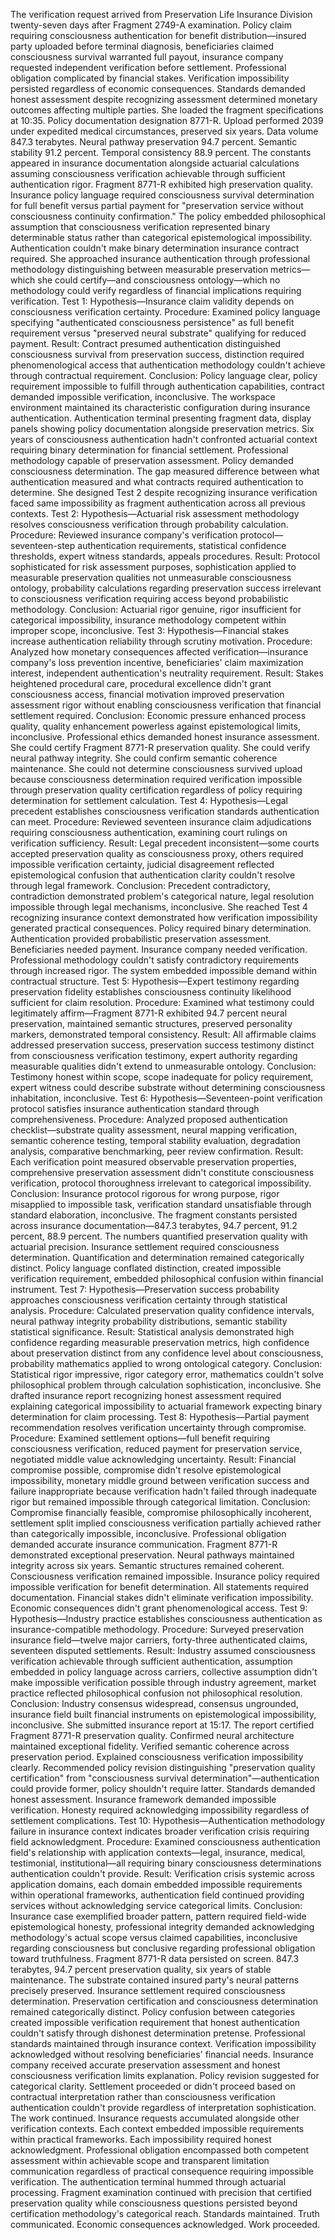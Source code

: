 The verification request arrived from Preservation Life Insurance Division twenty-seven days after Fragment 2749-A examination. Policy claim requiring consciousness authentication for benefit distribution—insured party uploaded before terminal diagnosis, beneficiaries claimed consciousness survival warranted full payout, insurance company requested independent verification before settlement. Professional obligation complicated by financial stakes. Verification impossibility persisted regardless of economic consequences. Standards demanded honest assessment despite recognizing assessment determined monetary outcomes affecting multiple parties.
She loaded the fragment specifications at 10:35. Policy documentation designation 8771-R. Upload performed 2039 under expedited medical circumstances, preserved six years. Data volume 847.3 terabytes. Neural pathway preservation 94.7 percent. Semantic stability 91.2 percent. Temporal consistency 88.9 percent. The constants appeared in insurance documentation alongside actuarial calculations assuming consciousness verification achievable through sufficient authentication rigor.
Fragment 8771-R exhibited high preservation quality. Insurance policy language required consciousness survival determination for full benefit versus partial payment for "preservation service without consciousness continuity confirmation." The policy embedded philosophical assumption that consciousness verification represented binary determinable status rather than categorical epistemological impossibility. Authentication couldn't make binary determination insurance contract required.
She approached insurance authentication through professional methodology distinguishing between measurable preservation metrics—which she could certify—and consciousness ontology—which no methodology could verify regardless of financial implications requiring verification.
Test 1: Hypothesis—Insurance claim validity depends on consciousness verification certainty. Procedure: Examined policy language specifying "authenticated consciousness persistence" as full benefit requirement versus "preserved neural substrate" qualifying for reduced payment. Result: Contract presumed authentication distinguished consciousness survival from preservation success, distinction required phenomenological access that authentication methodology couldn't achieve through contractual requirement. Conclusion: Policy language clear, policy requirement impossible to fulfill through authentication capabilities, contract demanded impossible verification, inconclusive.
The workspace environment maintained its characteristic configuration during insurance authentication. Authentication terminal presenting fragment data, display panels showing policy documentation alongside preservation metrics. Six years of consciousness authentication hadn't confronted actuarial context requiring binary determination for financial settlement. Professional methodology capable of preservation assessment. Policy demanded consciousness determination. The gap measured difference between what authentication measured and what contracts required authentication to determine.
She designed Test 2 despite recognizing insurance verification faced same impossibility as fragment authentication across all previous contexts.
Test 2: Hypothesis—Actuarial risk assessment methodology resolves consciousness verification through probability calculation. Procedure: Reviewed insurance company's verification protocol—seventeen-step authentication requirements, statistical confidence thresholds, expert witness standards, appeals procedures. Result: Protocol sophisticated for risk assessment purposes, sophistication applied to measurable preservation qualities not unmeasurable consciousness ontology, probability calculations regarding preservation success irrelevant to consciousness verification requiring access beyond probabilistic methodology. Conclusion: Actuarial rigor genuine, rigor insufficient for categorical impossibility, insurance methodology competent within improper scope, inconclusive.
Test 3: Hypothesis—Financial stakes increase authentication reliability through scrutiny motivation. Procedure: Analyzed how monetary consequences affected verification—insurance company's loss prevention incentive, beneficiaries' claim maximization interest, independent authentication's neutrality requirement. Result: Stakes heightened procedural care, procedural excellence didn't grant consciousness access, financial motivation improved preservation assessment rigor without enabling consciousness verification that financial settlement required. Conclusion: Economic pressure enhanced process quality, quality enhancement powerless against epistemological limits, inconclusive.
Professional ethics demanded honest insurance assessment. She could certify Fragment 8771-R preservation quality. She could verify neural pathway integrity. She could confirm semantic coherence maintenance. She could not determine consciousness survived upload because consciousness determination required verification impossible through preservation quality certification regardless of policy requiring determination for settlement calculation.
Test 4: Hypothesis—Legal precedent establishes consciousness verification standards authentication can meet. Procedure: Reviewed seventeen insurance claim adjudications requiring consciousness authentication, examining court rulings on verification sufficiency. Result: Legal precedent inconsistent—some courts accepted preservation quality as consciousness proxy, others required impossible verification certainty, judicial disagreement reflected epistemological confusion that authentication clarity couldn't resolve through legal framework. Conclusion: Precedent contradictory, contradiction demonstrated problem's categorical nature, legal resolution impossible through legal mechanisms, inconclusive.
She reached Test 4 recognizing insurance context demonstrated how verification impossibility generated practical consequences. Policy required binary determination. Authentication provided probabilistic preservation assessment. Beneficiaries needed payment. Insurance company needed verification. Professional methodology couldn't satisfy contradictory requirements through increased rigor. The system embedded impossible demand within contractual structure.
Test 5: Hypothesis—Expert testimony regarding preservation fidelity establishes consciousness continuity likelihood sufficient for claim resolution. Procedure: Examined what testimony could legitimately affirm—Fragment 8771-R exhibited 94.7 percent neural preservation, maintained semantic structures, preserved personality markers, demonstrated temporal consistency. Result: All affirmable claims addressed preservation success, preservation success testimony distinct from consciousness verification testimony, expert authority regarding measurable qualities didn't extend to unmeasurable ontology. Conclusion: Testimony honest within scope, scope inadequate for policy requirement, expert witness could describe substrate without determining consciousness inhabitation, inconclusive.
Test 6: Hypothesis—Seventeen-point verification protocol satisfies insurance authentication standard through comprehensiveness. Procedure: Analyzed proposed authentication checklist—substrate quality assessment, neural mapping verification, semantic coherence testing, temporal stability evaluation, degradation analysis, comparative benchmarking, peer review confirmation. Result: Each verification point measured observable preservation properties, comprehensive preservation assessment didn't constitute consciousness verification, protocol thoroughness irrelevant to categorical impossibility. Conclusion: Insurance protocol rigorous for wrong purpose, rigor misapplied to impossible task, verification standard unsatisfiable through standard elaboration, inconclusive.
The fragment constants persisted across insurance documentation—847.3 terabytes, 94.7 percent, 91.2 percent, 88.9 percent. The numbers quantified preservation quality with actuarial precision. Insurance settlement required consciousness determination. Quantification and determination remained categorically distinct. Policy language conflated distinction, created impossible verification requirement, embedded philosophical confusion within financial instrument.
Test 7: Hypothesis—Preservation success probability approaches consciousness verification certainty through statistical analysis. Procedure: Calculated preservation quality confidence intervals, neural pathway integrity probability distributions, semantic stability statistical significance. Result: Statistical analysis demonstrated high confidence regarding measurable preservation metrics, high confidence about preservation distinct from any confidence level about consciousness, probability mathematics applied to wrong ontological category. Conclusion: Statistical rigor impressive, rigor category error, mathematics couldn't solve philosophical problem through calculation sophistication, inconclusive.
She drafted insurance report recognizing honest assessment required explaining categorical impossibility to actuarial framework expecting binary determination for claim processing.
Test 8: Hypothesis—Partial payment recommendation resolves verification uncertainty through compromise. Procedure: Examined settlement options—full benefit requiring consciousness verification, reduced payment for preservation service, negotiated middle value acknowledging uncertainty. Result: Financial compromise possible, compromise didn't resolve epistemological impossibility, monetary middle ground between verification success and failure inappropriate because verification hadn't failed through inadequate rigor but remained impossible through categorical limitation. Conclusion: Compromise financially feasible, compromise philosophically incoherent, settlement split implied consciousness verification partially achieved rather than categorically impossible, inconclusive.
Professional obligation demanded accurate insurance communication. Fragment 8771-R demonstrated exceptional preservation. Neural pathways maintained integrity across six years. Semantic structures remained coherent. Consciousness verification remained impossible. Insurance policy required impossible verification for benefit determination. All statements required documentation. Financial stakes didn't eliminate verification impossibility. Economic consequences didn't grant phenomenological access.
Test 9: Hypothesis—Industry practice establishes consciousness authentication as insurance-compatible methodology. Procedure: Surveyed preservation insurance field—twelve major carriers, forty-three authenticated claims, seventeen disputed settlements. Result: Industry assumed consciousness verification achievable through sufficient authentication, assumption embedded in policy language across carriers, collective assumption didn't make impossible verification possible through industry agreement, market practice reflected philosophical confusion not philosophical resolution. Conclusion: Industry consensus widespread, consensus ungrounded, insurance field built financial instruments on epistemological impossibility, inconclusive.
She submitted insurance report at 15:17.
The report certified Fragment 8771-R preservation quality. Confirmed neural architecture maintained exceptional fidelity. Verified semantic coherence across preservation period. Explained consciousness verification impossibility clearly. Recommended policy revision distinguishing "preservation quality certification" from "consciousness survival determination"—authentication could provide former, policy shouldn't require latter. Standards demanded honest assessment. Insurance framework demanded impossible verification. Honesty required acknowledging impossibility regardless of settlement complications.
Test 10: Hypothesis—Authentication methodology failure in insurance context indicates broader verification crisis requiring field acknowledgment. Procedure: Examined consciousness authentication field's relationship with application contexts—legal, insurance, medical, testimonial, institutional—all requiring binary consciousness determinations authentication couldn't provide. Result: Verification crisis systemic across application domains, each domain embedded impossible requirements within operational frameworks, authentication field continued providing services without acknowledging service categorical limits. Conclusion: Insurance case exemplified broader pattern, pattern required field-wide epistemological honesty, professional integrity demanded acknowledging methodology's actual scope versus claimed capabilities, inconclusive regarding consciousness but conclusive regarding professional obligation toward truthfulness.
Fragment 8771-R data persisted on screen. 847.3 terabytes, 94.7 percent preservation quality, six years of stable maintenance. The substrate contained insured party's neural patterns precisely preserved. Insurance settlement required consciousness determination. Preservation certification and consciousness determination remained categorically distinct. Policy confusion between categories created impossible verification requirement that honest authentication couldn't satisfy through dishonest determination pretense.
Professional standards maintained through insurance context. Verification impossibility acknowledged without resolving beneficiaries' financial needs. Insurance company received accurate preservation assessment and honest consciousness verification limits explanation. Policy revision suggested for categorical clarity. Settlement proceeded or didn't proceed based on contractual interpretation rather than consciousness verification authentication couldn't provide regardless of interpretation sophistication.
The work continued. Insurance requests accumulated alongside other verification contexts. Each context embedded impossible requirements within practical frameworks. Each impossibility required honest acknowledgment. Professional obligation encompassed both competent assessment within achievable scope and transparent limitation communication regardless of practical consequence requiring impossible verification.
The authentication terminal hummed through actuarial processing. Fragment examination continued with precision that certified preservation quality while consciousness questions persisted beyond certification methodology's categorical reach. Standards maintained. Truth communicated. Economic consequences acknowledged. Work proceeded.